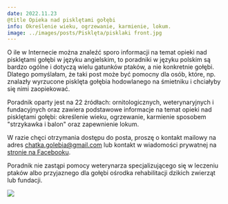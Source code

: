 ```yaml
---
date: 2022.11.23
@title Opieka nad pisklętami gołębi
info: Określenie wieku, ogrzewanie, karmienie, lokum.
image: ../images/posts/Pisklęta/pisklaki front.jpg
---
```


O ile w Internecie można znaleźć sporo informacji na temat opieki nad pisklętami gołębi w języku angielskim, to poradniki w języku polskim są bardzo ogólne i dotyczą wielu gatunków ptaków, a nie konkretnie gołębi. Dlatego pomyślałam, że taki post może być pomocny dla osób, które, np. znalazły wyrzucone pisklęta gołębia hodowlanego na śmietniku i chciałyby się nimi zaopiekować. 

Poradnik oparty jest na 22 źródłach: ornitologicznych, weterynaryjnych i fundacyjnych oraz zawiera podstawowe informacje na temat opieki nad pisklętami gołębi: określenie wieku, ogrzewanie, karmienie sposobem "strzykawka i balon" oraz zapewnienie lokum.

W razie chęci otrzymania dostępu do posta, proszę o kontakt mailowy na adres chatka.golebia@gmail.com lub kontakt w wiadomości prywatnej na [stronie na Facebooku](https://www.facebook.com/chatkagolebia).

Poradnik nie zastąpi pomocy weterynarza specjalizującego się w leczeniu ptaków albo przyjaznego dla gołębi ośrodka rehabilitacji dzikich zwierząt lub fundacji.

![](../images/posts/Pisklęta/pisklaki%20małe.jpg)


